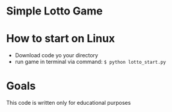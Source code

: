 # Simple Lotto Game

# How to start on Linux

* Download code yo your directory
* run game in terminal via command: `$ python lotto_start.py`

# Goals
This code is written only for educational purposes